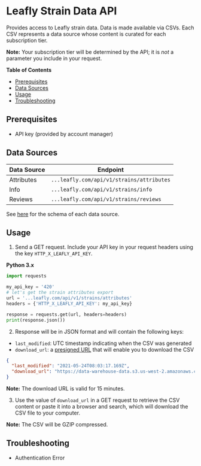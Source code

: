 # Leafly Strain Data API

Provides access to Leafly strain data. Data is made available via CSVs. Each CSV represents a data source whose content is curated for each subscription tier.

**Note:** Your subscription tier will be determined by the API; it is *not* a parameter you include in your request.

**Table of Contents**

- [Prerequisites](#prerequisites)
- [Data Sources](#data-sources)
- [Usage](#usage)
- [Troubleshooting](#troubleshooting)

## Prerequisites
- API key (provided by account manager)

## Data Sources

| Data Source | Endpoint |
| --- | --- |
| Attributes | `...leafly.com/api/v1/strains/attributes` |
| Info | `...leafly.com/api/v1/strains/info`|
| Reviews | `...leafly.com/api/v1/strains/reviews` |

See [here](https://fill_me_in_please.com "Data source schemas") for the schema of each data source.

## Usage

1. Send a GET request. Include your API key in your request headers using the key `HTTP_X_LEAFLY_API_KEY`.

**Python 3.x**

```python
import requests

my_api_key = '420'
# let's get the strain attributes export
url = '...leafly.com/api/v1/strains/attributes'
headers = {'HTTP_X_LEAFLY_API_KEY': my_api_key}

response = requests.get(url, headers=headers)
print(response.json())
```

2. Response will be in JSON format and will contain the following keys:

  - `last_modified`: UTC timestamp indicating when the CSV was generated
  - `download_url`: a [presigned URL](https://docs.aws.amazon.com/AmazonS3/latest/userguide/ShareObjectPreSignedURL.html "AWS presigned URL doc") that will enable you to download the CSV

```json
{
  "last_modified": "2021-05-24T08:03:17.169Z",
  "download_url": "https://data-warehouse-data.s3.us-west-2.amazonaws.com/strain_data_api_exports/tier%3Dstandard/strain_reviews.csv.gz?response-content-disposition=attachment%3B%20filename%3D%22strain_reviews.csv.gz%22&X-Amz-Algorithm=AWS4-HMAC-SHA256&X-Amz-Credential=AKIA5G7KJKOGGAZMKU4H%2F20210525%2Fus-west-2%2Fs3%2Faws4_request&X-Amz-Date=20210525T025749Z&X-Amz-Expires=900&X-Amz-SignedHeaders=host&X-Amz-Signature=c86c1d1beab998aa5e2c35ec33357fca05cb81e9fa3975e0b16df219cef84c8d"
}
```

**Note:** The download URL is valid for 15 minutes.

3. Use the value of `download_url` in a GET request to retrieve the CSV content or paste it into a browser and search, which will download the CSV file to your computer.

**Note:** The CSV will be GZIP compressed.

## Troubleshooting

- Authentication Error
